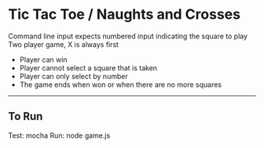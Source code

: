 
# Tic Tac Toe / Naughts and Crosses

Command line input expects numbered input indicating the square to play
Two player game, X is always first

* Player can win
* Player cannot select a square that is taken
* Player can only select by number
* The game ends when won or when there are no more squares

---

## To Run

Test: mocha
Run: node game.js

